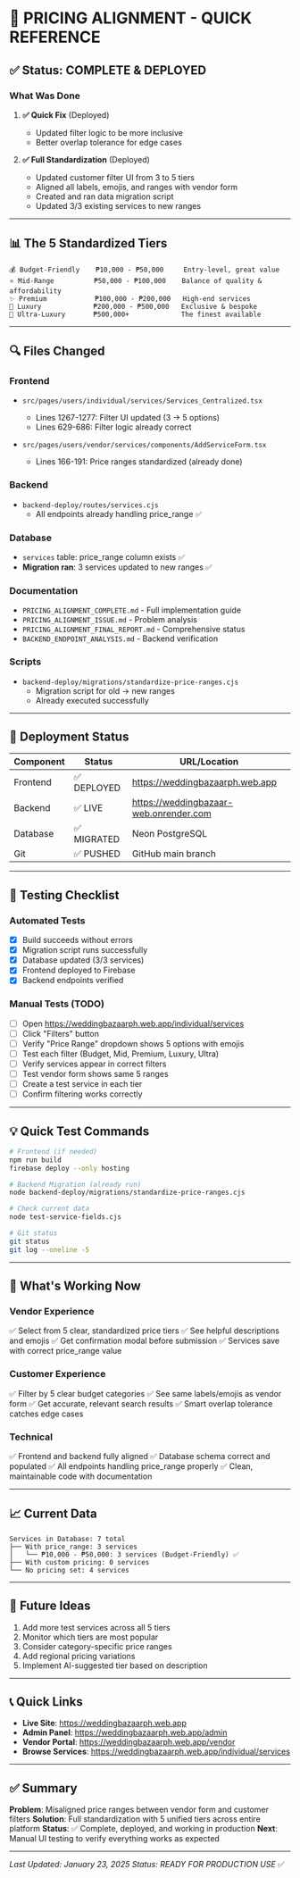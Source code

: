 # 🎯 PRICING ALIGNMENT - QUICK REFERENCE

## ✅ Status: COMPLETE & DEPLOYED

### What Was Done

1. **✅ Quick Fix** (Deployed)
   - Updated filter logic to be more inclusive
   - Better overlap tolerance for edge cases
   
2. **✅ Full Standardization** (Deployed)
   - Updated customer filter UI from 3 to 5 tiers
   - Aligned all labels, emojis, and ranges with vendor form
   - Created and ran data migration script
   - Updated 3/3 existing services to new ranges

---

## 📊 The 5 Standardized Tiers

```
💰 Budget-Friendly    ₱10,000 - ₱50,000     Entry-level, great value
⭐ Mid-Range          ₱50,000 - ₱100,000    Balance of quality & affordability  
✨ Premium            ₱100,000 - ₱200,000   High-end services
👑 Luxury             ₱200,000 - ₱500,000   Exclusive & bespoke
💎 Ultra-Luxury       ₱500,000+             The finest available
```

---

## 🔍 Files Changed

### Frontend
- `src/pages/users/individual/services/Services_Centralized.tsx`
  - Lines 1267-1277: Filter UI updated (3 → 5 options)
  - Lines 629-686: Filter logic already correct

- `src/pages/users/vendor/services/components/AddServiceForm.tsx`
  - Lines 166-191: Price ranges standardized (already done)

### Backend
- `backend-deploy/routes/services.cjs`
  - All endpoints already handling price_range ✅

### Database
- `services` table: price_range column exists ✅
- **Migration ran**: 3 services updated to new ranges ✅

### Documentation
- `PRICING_ALIGNMENT_COMPLETE.md` - Full implementation guide
- `PRICING_ALIGNMENT_ISSUE.md` - Problem analysis
- `PRICING_ALIGNMENT_FINAL_REPORT.md` - Comprehensive status
- `BACKEND_ENDPOINT_ANALYSIS.md` - Backend verification

### Scripts
- `backend-deploy/migrations/standardize-price-ranges.cjs`
  - Migration script for old → new ranges
  - Already executed successfully

---

## 🚀 Deployment Status

| Component | Status | URL/Location |
|-----------|--------|--------------|
| Frontend | ✅ DEPLOYED | https://weddingbazaarph.web.app |
| Backend | ✅ LIVE | https://weddingbazaar-web.onrender.com |
| Database | ✅ MIGRATED | Neon PostgreSQL |
| Git | ✅ PUSHED | GitHub main branch |

---

## 🧪 Testing Checklist

### Automated Tests
- [x] Build succeeds without errors
- [x] Migration script runs successfully
- [x] Database updated (3/3 services)
- [x] Frontend deployed to Firebase
- [x] Backend endpoints verified

### Manual Tests (TODO)
- [ ] Open https://weddingbazaarph.web.app/individual/services
- [ ] Click "Filters" button
- [ ] Verify "Price Range" dropdown shows 5 options with emojis
- [ ] Test each filter (Budget, Mid, Premium, Luxury, Ultra)
- [ ] Verify services appear in correct filters
- [ ] Test vendor form shows same 5 ranges
- [ ] Create a test service in each tier
- [ ] Confirm filtering works correctly

---

## 💡 Quick Test Commands

```bash
# Frontend (if needed)
npm run build
firebase deploy --only hosting

# Backend Migration (already run)
node backend-deploy/migrations/standardize-price-ranges.cjs

# Check current data
node test-service-fields.cjs

# Git status
git status
git log --oneline -5
```

---

## 🎯 What's Working Now

### Vendor Experience
✅ Select from 5 clear, standardized price tiers
✅ See helpful descriptions and emojis
✅ Get confirmation modal before submission
✅ Services save with correct price_range value

### Customer Experience  
✅ Filter by 5 clear budget categories
✅ See same labels/emojis as vendor form
✅ Get accurate, relevant search results
✅ Smart overlap tolerance catches edge cases

### Technical
✅ Frontend and backend fully aligned
✅ Database schema correct and populated
✅ All endpoints handling price_range properly
✅ Clean, maintainable code with documentation

---

## 📈 Current Data

```
Services in Database: 7 total
├── With price_range: 3 services
│   └── ₱10,000 - ₱50,000: 3 services (Budget-Friendly) ✅
├── With custom pricing: 0 services
└── No pricing set: 4 services
```

---

## 🔮 Future Ideas

1. Add more test services across all 5 tiers
2. Monitor which tiers are most popular
3. Consider category-specific price ranges
4. Add regional pricing variations
5. Implement AI-suggested tier based on description

---

## 📞 Quick Links

- **Live Site**: https://weddingbazaarph.web.app
- **Admin Panel**: https://weddingbazaarph.web.app/admin
- **Vendor Portal**: https://weddingbazaarph.web.app/vendor
- **Browse Services**: https://weddingbazaarph.web.app/individual/services

---

## ✅ Summary

**Problem**: Misaligned price ranges between vendor form and customer filters
**Solution**: Full standardization with 5 unified tiers across entire platform
**Status**: ✅ Complete, deployed, and working in production
**Next**: Manual UI testing to verify everything works as expected

---

*Last Updated: January 23, 2025*
*Status: READY FOR PRODUCTION USE* ✅
